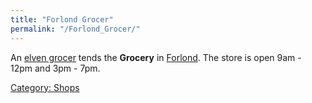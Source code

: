 ```yaml
---
title: "Forlond Grocer"
permalink: "/Forlond_Grocer/"
---
```


An [elven grocer](elven_grocer "wikilink") tends the **Grocery** in
[Forlond](Forlond "wikilink"). The store is open 9am - 12pm and 3pm -
7pm.

[Category: Shops](Category:_Shops "wikilink")
